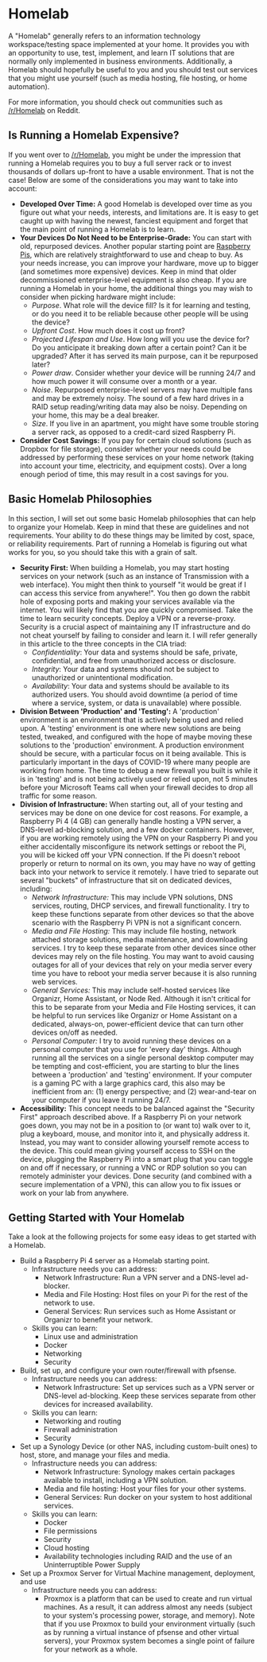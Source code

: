 # Homelab

A "Homelab" generally refers to an information technology workspace/testing space implemented at your home. It provides you with an opportunity to use, test, implement, and learn IT solutions that are normally only implemented in business environments. Additionally, a Homelab should hopefully be useful to you and you should test out services that you might use yourself (such as media hosting, file hosting, or home automation).

For more information, you should check out communities such as [/r/Homelab](https://reddit.com/r/homelab) on Reddit.

## Is Running a Homelab Expensive?
If you went over to [/r/Homelab](https://reddit.com/r/homelab), you might be under the impression that running a Homelab requires you to buy a full server rack or to invest thousands of dollars up-front to have a usable environment. That is not the case! Below are some of the considerations you may want to take into account:

- **Developed Over Time:** A good Homelab is developed over time as you figure out what your needs, interests, and limitations are. It is easy to get caught up with having the newest, fanciest equipment and forget that the main point of running a Homelab is to learn.
- **Your Devices Do Not Need to be Enterprise-Grade:** You can start with old, repurposed devices. Another popular starting point are [Raspberry Pis](https://www.raspberrypi.org/), which are relatively straightforward to use and cheap to buy. As your needs increase, you can improve your hardware, move up to bigger (and sometimes more expensive) devices. Keep in mind that older decommissioned enterprise-level equipment is also cheap. If you are running a Homelab in your home, the additional things you may wish to consider when picking hardware might include:
  - *Purpose*. What role will the device fill? Is it for learning and testing, or do you need it to be reliable because other people will be using the device?
  - *Upfront Cost*. How much does it cost up front?
  - *Projected Lifespan and Use*. How long will you use the device for? Do you anticipate it breaking down after a certain point? Can it be upgraded? After it has served its main purpose, can it be repurposed later?  
  - *Power draw*. Consider whether your device will be running 24/7 and how much power it will consume over a month or a year.
  - *Noise*. Repurposed enterprise-level servers may have multiple fans and may be extremely noisy. The sound of a few hard drives in a RAID setup reading/writing data may also be noisy. Depending on your home, this may be a deal breaker.
  - *Size*. If you live in an apartment, you might have some trouble storing a server rack, as opposed to a credit-card sized Raspberry Pi.
- **Consider Cost Savings:** If you pay for certain cloud solutions (such as Dropbox for file storage), consider whether your needs could be addressed by performing these services on your home network (taking into account your time, electricity, and equipment costs). Over a long enough period of time, this may result in a cost savings for you.

## Basic Homelab Philosophies
In this section, I will set out some basic Homelab philosophies that can help to organize your Homelab. Keep in mind that these are guidelines and not requirements. Your ability to do these things may be limited by cost, space, or reliability requirements. Part of running a Homelab is figuring out what works for you, so you should take this with a grain of salt.
- **Security First:** When building a Homelab, you may start hosting services on your network (such as an instance of Transmission with a web interface). You might then think to yourself "it would be great if I can access this service from anywhere!". You then go down the rabbit hole of exposing ports and making your services available via the internet. You will likely find that you are quickly compromised. Take the time to learn security concepts. Deploy a VPN or a reverse-proxy. Security is a crucial aspect of maintaining any IT infrastructure and do not cheat yourself by failing to consider and learn it. I will refer generally in this article to the three concepts in the CIA triad:
  - *Confidentiality*: Your data and systems should be safe, private, confidential, and free from unauthorized access or disclosure.
  - *Integrity*: Your data and systems should not be subject to unauthorized or unintentional modification.
  - *Availability*: Your data and systems should be available to its authorized users. You should avoid downtime (a period of time where a service, system, or data is unavailable) where possible.
- **Division Between 'Production' and 'Testing':** A 'production' environment is an environment that is actively being used and relied upon. A 'testing' environment is one where new solutions are being tested, tweaked, and configured with the hope of maybe moving these solutions to the 'production' environment. A production environment should be secure, with a particular focus on it being available. This is particularly important in the days of COVID-19 where many people are working from home. The time to debug a new firewall you built is while it is in 'testing' and is not being actively used or relied upon, not 5 minutes before your Microsoft Teams call when your firewall decides to drop all traffic for some reason.
- **Division of Infrastructure:** When starting out, all of your testing and services may be done on one device for cost reasons. For example, a Raspberry Pi 4 (4 GB) can generally handle hosting a VPN server, a DNS-level ad-blocking solution, and a few docker containers. However, if you are working remotely using the VPN on your Raspberry Pi and you either accidentally misconfigure its network settings or reboot the Pi, you will be kicked off your VPN connection. If the Pi doesn't reboot properly or return to normal on its own, you may have no way of getting back into your network to service it remotely. I have tried to separate out several "buckets" of infrastructure that sit on dedicated devices, including:
  - *Network Infrastructure:* This may include VPN solutions, DNS services, routing, DHCP services, and firewall functionality. I try to keep these functions separate from other devices so that the above scenario with the Raspberry Pi VPN is not a significant concern.
  - *Media and File Hosting:* This may include file hosting, network attached storage solutions, media maintenance, and downloading services. I try to keep these separate from other devices since other devices may rely on the file hosting. You may want to avoid causing outages for all of your devices that rely on your media server every time you have to reboot your media server because it is also running web services.
  - *General Services:* This may include self-hosted services like Organizr, Home Assistant, or Node Red. Although it isn't critical for this to be separate from your Media and File Hosting services, it can be helpful to run services like Organizr or Home Assistant on a dedicated, always-on, power-efficient device that can turn other devices on/off as needed.
  - *Personal Computer:* I try to avoid running these devices on a personal computer that you use for 'every day' things. Although running all the services on a single personal desktop computer may be tempting and cost-efficient, you are starting to blur the lines between a 'production' and 'testing' environment. If your computer is a gaming PC with a large graphics card, this also may be inefficient from an: (1) energy perspective; and (2) wear-and-tear on your computer if you leave it running 24/7.
- **Accessibility:** This concept needs to be balanced against the "Security First" approach described above. If a Raspberry Pi on your network goes down, you may not be in a position to (or want to) walk over to it, plug a keyboard, mouse, and monitor into it, and physically address it. Instead, you may want to consider allowing yourself remote access to the device. This could mean giving yourself access to SSH on the device, plugging the Raspberry Pi into a smart plug that you can toggle on and off if necessary, or running a VNC or RDP solution so you can remotely administer your devices. Done security (and combined with a secure implementation of a VPN), this can allow you to fix issues or work on your lab from anywhere.

## Getting Started with Your Homelab
Take a look at the following projects for some easy ideas to get started with a Homelab.
- Build a Raspberry Pi 4 server as a Homelab starting point.
  - Infrastructure needs you can address:
    - Network Infrastructure: Run a VPN server and a DNS-level ad-blocker.
    - Media and File Hosting: Host files on your Pi for the rest of the network to use.
    - General Services: Run services such as Home Assistant or Organizr to benefit your network.
  - Skills you can learn:
    - Linux use and administration
    - Docker
    - Networking
    - Security
- Build, set up, and configure your own router/firewall with pfsense.
  - Infrastructure needs you can address:
    - Network Infrastructure: Set up services such as a VPN server or DNS-level ad-blocking. Keep these services separate from other devices for increased availability.
  - Skills you can learn:
    - Networking and routing
    - Firewall administration
    - Security
- Set up a Synology Device (or other NAS, including custom-built ones) to host, store, and manage your files and media.
  - Infrastructure needs you can address:
    - Network Infrastructure: Synology makes certain packages available to install, including a VPN solution.
    - Media and file hosting: Host your files for your other systems.
    - General Services: Run docker on your system to host additional services.
  - Skills you can learn:
    - Docker
    - File permissions
    - Security
    - Cloud hosting
    - Availability technologies including RAID and the use of an Uninterruptible Power Supply
- Set up a Proxmox Server for Virtual Machine management, deployment, and use
  - Infrastructure needs you can address:
    - Proxmox is a platform that can be used to create and run virtual machines. As a result, it can address almost any needs (subject to your system's processing power, storage, and memory). Note that if you use Proxmox to build your environment virtually (such as by running a virtual instance of pfsense and other virtual servers), your Proxmox system becomes a single point of failure for your network as a whole.
